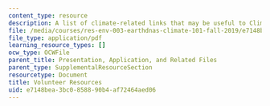 ```yaml
---
content_type: resource
description: A list of climate-related links that may be useful to Climate 101 presenters
file: /media/courses/res-env-003-earthdnas-climate-101-fall-2019/e7148bea3bc0858890b4af72464aed06_MITRES_ENV_003_resourcesF19.pdf
file_type: application/pdf
learning_resource_types: []
ocw_type: OCWFile
parent_title: Presentation, Application, and Related Files
parent_type: SupplementalResourceSection
resourcetype: Document
title: Volunteer Resources
uid: e7148bea-3bc0-8588-90b4-af72464aed06
---
```

